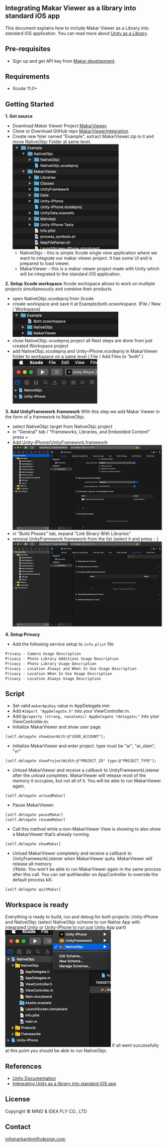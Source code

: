 ## Integrating Makar Viewer as a library into standard iOS app

This document explains how to include Makar Viewer as a Library into standard iOS application. You can read more about [Unity as a Library](https://docs.unity3d.com/2019.3/Documentation/Manual/UnityasaLibrary.html).

Pre-requisites
--------------
- Sign up and get API key from [Makar development](https://developer.makar.app). 

Requirements
--------------
- Xcode 11.0+

Getting Started
--------------
**1. Get source**
- Download Makar Viewer Project [MakarViewer](https://github.com/Unity-Technologies/uaal-example). 
- Clone or Download GitHub repo [MakarViewerIntegration](https://github.com/vml933/MakarViewerIntegration.git).
- Create new foler named "Example", extract MakarViewer.zip in it and move NativeObjc Folder at same level.
	<br><img src="images/ios/folderStructure.png">
	- NativeObjc - this is simple Xcode single view application where we want to integrate our makar viewer project. It has some UI and is prepared to load viewer.
    - MakarViewer - this is a makar viewer project made with Unity which will be integrated to the standard iOS application.

**2. Setup Xcode workspace**
Xcode workspace allows to work on multiple projects simultaneously and combine their products
- open NativeObjc.xcodeproj from Xcode
- create workspace and save it at Example/both.xcworkspace. (File / New / Workspace)
  <br><img src="images/ios/workspaceLocation.png">
- close NativeObjc.xcodeproj project all Next steps are done from just created Workspace project
- add NativeObjc.xcodeproj and Unity-iPhone.xcodeproj in MakarViewer folder to workspace on a same level ( File / Add Files to “both” )
  <br><img src="images/ios/workspaceProjects.png">

**3. Add UnityFramework.framework**
With this step we add Makar Viewer in the form of a framework to NativeObjc.
- select NativeObjc target from NativeObjc project
- in "General" tab / "Frameworks, Libraries, and Embedded  Content" press +
- Add Unity-iPhone/UnityFramework.framework
  <br><img src="images/ios/addToEmbeddedContent.png">
- in "Build Phases" tab, expand "Link Binary With Libraries"
- remove UnityFramework.framework from the list (select it and press - )
  <br><img src="images/ios/removeLink.png">

**4. Setup Privacy**
- Add the following service setup to `info.plist` file
```
Privacy - Camera Usage Description
Privacy - Photo Library Additions Usage Description
Privacy - Photo Library Usage Description
Privacy - Location Always and When In Use Usage Description
Privacy - Location When In Use Usage Description
Privacy - Location Always Usage Description
```

Script
--------------
- Set valid `makarApiKey` value in AppDelegate.mm
- Add `#import "AppDelegate.h"` into your ViewController.m.
- Add `@property (strong, nonatomic) AppDelegate *delegate;"` into your ViewController.m.
- Initialize MakarViewer and show user page.
```
[self.delegate showUserWith:@"USER_ACCOUNT"];
```
- Initialize MakarViewer and enter project. type must be "ar", "ar_slam", "vr"
```
[self.delegate showProjectWidth:@"PROJECT_ID" type:@"PROJECT_TYPE"];
```
- Unload MakarViewer and receive a callback to UnityFrameworkListener after the unload completes. MakarViewer will release most of the memory it occupies, but not all of it. You will be able to run MakarViewer again.
```
[self.delegate unloadMakar]
```
- Pause MakarViewer.
```
[self.delegate pauseMakar]
[self.delegate resumeMakar]
```

- Call this method while a non-MakarViewer View is showing to also show a MakarViewer that’s already running.
```
[self.delegate showMakar]
```

- Unload MakarViewer completely and receive a callback to UnityFrameworkListener when MakarViewer quits. MakarViewer will release all memory.<br>
//Note: You won’t be able to run MakarViewer again in the same process after this call. You can set quitHandler on AppController to override the default process kill.
```
[self.delegate quitMakar]
```

## Workspace is ready
Everything is ready to build, run and debug for both projects: Unity-iPhone and NativeObjc (select NativeObjc scheme to run Native App with integrated Unity or Unity-iPhone to run just Unity App part)
<br><img src="images/ios/selectTargetToBuild.png">
If all went successfully at this point you should be able to run NativeObjc.

References
-------
- [Unity Documentation](https://docs.unity3d.com/Manual/UnityasaLibrary-iOS.html)
- [Integrating Unity as a library into standard iOS app](https://github.com/Unity-Technologies/uaal-example)

License
-------
Copyright © MIND & IDEA FLY CO., LTD

Contact
-------
<infomarkar@miflydesign.com>
